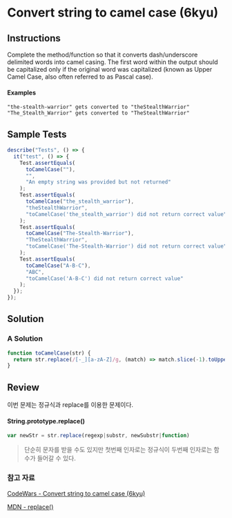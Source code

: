 # Convert string to camel case (6kyu)

## Instructions

Complete the method/function so that it converts dash/underscore delimited words into camel casing. The first word within the output should be capitalized only if the original word was capitalized (known as Upper Camel Case, also often referred to as Pascal case).

#### Examples

```text
"the-stealth-warrior" gets converted to "theStealthWarrior"
"The_Stealth_Warrior" gets converted to "TheStealthWarrior"
```

## Sample Tests

```js
describe("Tests", () => {
  it("test", () => {
    Test.assertEquals(
      toCamelCase(""),
      "",
      "An empty string was provided but not returned"
    );
    Test.assertEquals(
      toCamelCase("the_stealth_warrior"),
      "theStealthWarrior",
      "toCamelCase('the_stealth_warrior') did not return correct value"
    );
    Test.assertEquals(
      toCamelCase("The-Stealth-Warrior"),
      "TheStealthWarrior",
      "toCamelCase('The-Stealth-Warrior') did not return correct value"
    );
    Test.assertEquals(
      toCamelCase("A-B-C"),
      "ABC",
      "toCamelCase('A-B-C') did not return correct value"
    );
  });
});
```

## Solution

### A Solution

```js
function toCamelCase(str) {
  return str.replace(/[-_][a-zA-Z]/g, (match) => match.slice(-1).toUpperCase());
}
```

## Review

이번 문제는 정규식과 replace를 이용한 문제이다.

#### String.prototype.replace()

```js
var newStr = str.replace(regexp|substr, newSubstr|function)
```

> 단순히 문자를 받을 수도 있지만 첫번째 인자로는 정규식이 두번째 인자로는 함수가 들어갈 수 있다.

### 참고 자료

[CodeWars - Convert string to camel case (6kyu)](https://www.codewars.com/kata/517abf86da9663f1d2000003/train/javascript)

[MDN - replace()](https://developer.mozilla.org/ko/docs/Web/JavaScript/Reference/Global_Objects/String/replace)

